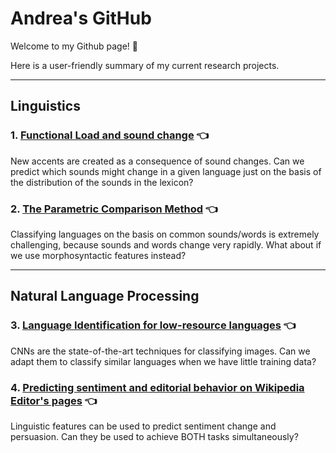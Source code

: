# Andrea's GitHub

Welcome to my Github page! :wave:

Here is a user-friendly summary of my current research projects.

***

## Linguistics

### 1. [Functional Load and sound change](http://andreaceolin.eu/PWPL2020.pdf) :point_left:
New accents are created as a consequence of sound changes. Can we predict which sounds might change in a given language just on the basis of the distribution of the sounds in the lexicon?

### 2. [The Parametric Comparison Method](https://www.frontiersin.org/articles/10.3389/fpsyg.2020.488871/full) :point_left:
Classifying languages on the basis on common sounds/words is extremely challenging, because sounds and words change very rapidly. What about if we use morphosyntactic features instead?


***

## Natural Language Processing

### 3. [Language Identification for low-resource languages](https://aclanthology.org/2021.vardial-1.12/) :point_left:
CNNs are the state-of-the-art techniques for classifying images. Can we adapt them to classify similar languages when we have little training data?

### 4. [Predicting sentiment and editorial behavior on Wikipedia Editor's pages](http://andreaceolin.eu/WikiTalkEdit_naacl.pdf) :point_left:
Linguistic features can be used to predict sentiment change and persuasion. Can they be used to achieve BOTH tasks simultaneously?
